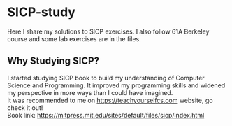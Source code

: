 # SICP-study
Here I share my solutions to SICP exercises.
I also follow 61A Berkeley course and some lab exercises are in the files.

## Why Studying SICP?
I started studying SICP book to build my understanding of Computer Science and Programming. 
It improved my programming skills and widened my perspective in more ways than I could have imagined.  
It was recommended to me on https://teachyourselfcs.com website, go check it out!      
Book link: https://mitpress.mit.edu/sites/default/files/sicp/index.html


